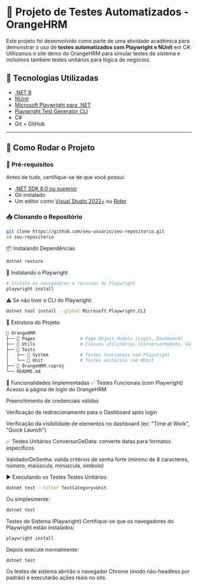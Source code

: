 # 🧪 Projeto de Testes Automatizados - OrangeHRM

Este projeto foi desenvolvido como parte de uma atividade acadêmica para demonstrar o uso de **testes automatizados com Playwright e NUnit** em C#. Utilizamos o site demo do OrangeHRM para simular testes de sistema e incluímos também testes unitários para lógica de negócios.

## 📌 Tecnologias Utilizadas

- [.NET 8](https://dotnet.microsoft.com/en-us/download)
- [NUnit](https://nunit.org/)
- [Microsoft Playwright para .NET](https://playwright.dev/dotnet/)
- [Playwright Test Generator CLI](https://playwright.dev/dotnet/docs/cli)
- C#
- Git + GitHub

---

## 🚀 Como Rodar o Projeto

### 🔧 Pré-requisitos

Antes de tudo, certifique-se de que você possui:

- [.NET SDK 8.0 ou superior](https://dotnet.microsoft.com/download)
- Git instalado
- Um editor como [Visual Studio 2022+](https://visualstudio.microsoft.com/) ou [Rider](https://www.jetbrains.com/rider/)

### 📥 Clonando o Repositório

```bash
git clone https://github.com/seu-usuario/seu-repositorio.git
cd seu-repositorio
```

📦 Instalando Dependências

```bash
dotnet restore
```
🧪 Instalando o Playwright
```bash
# Instale os navegadores e recursos do Playwright
playwright install
```
⚠️ Se não tiver o CLI do Playwright:

```bash
dotnet tool install --global Microsoft.Playwright.CLI
```
🧷 Estrutura do Projeto
```bash
📁 OrangeHRM
├── 📁 Pages                 # Page Object Models (Login, Dashboard)
├── 📁 Utils                 # Classes utilitárias (ConversorDeData, ValidadorDeSenha)
├── 📁 Tests
│   ├── 📁 System            # Testes funcionais com Playwright
│   └── 📁 Unit              # Testes unitários com NUnit
├── 📄 OrangeHRM.csproj
└── README.md
```
🎯 Funcionalidades Implementadas
✅ Testes Funcionais (com Playwright)
Acesso à página de login do OrangeHRM

Preenchimento de credenciais válidas

Verificação de redirecionamento para o Dashboard após login

Verificação da visibilidade de elementos no dashboard (ex: "Time at Work", "Quick Launch")

✅ Testes Unitários
ConversorDeData: converte datas para formatos específicos

ValidadorDeSenha: valida critérios de senha forte (mínimo de 8 caracteres, número, maiúscula, minúscula, símbolo)

▶️ Executando os Testes
Testes Unitários
```bash
dotnet test --filter TestCategory=Unit
```
Ou simplesmente:

```bash
dotnet test
```
Testes de Sistema (Playwright)
Certifique-se que os navegadores do Playwright estão instalados:

```bash
playwright install
```
Depois execute normalmente:

```bash
dotnet test
```
Os testes de sistema abrirão o navegador Chrome (modo não-headless por padrão) e executarão ações reais no site.
